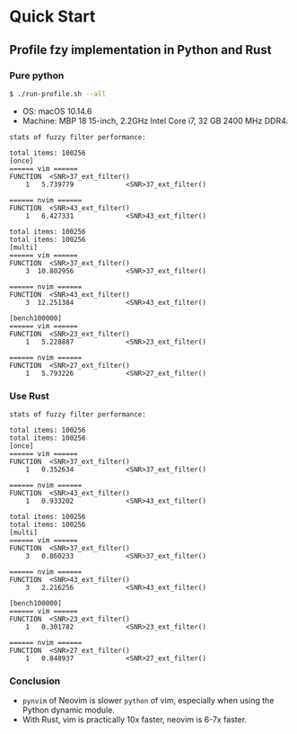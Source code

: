# Quick Start

## Profile fzy implementation in Python and Rust

### Pure python

```bash
$ ./run-profile.sh --all
```

- OS: macOS 10.14.6
- Machine: MBP 18 15-inch, 2.2GHz Intel Core i7, 32 GB 2400 MHz DDR4.

```
stats of fuzzy filter performance:

total items: 100256
[once]
====== vim ======
FUNCTION  <SNR>37_ext_filter()
    1   5.739779             <SNR>37_ext_filter()

====== nvim ======
FUNCTION  <SNR>43_ext_filter()
    1   6.427331             <SNR>43_ext_filter()

total items: 100256
total items: 100256
[multi]
====== vim ======
FUNCTION  <SNR>37_ext_filter()
    3  10.802956             <SNR>37_ext_filter()

====== nvim ======
FUNCTION  <SNR>43_ext_filter()
    3  12.251384             <SNR>43_ext_filter()

[bench100000]
====== vim ======
FUNCTION  <SNR>23_ext_filter()
    1   5.228887             <SNR>23_ext_filter()

====== nvim ======
FUNCTION  <SNR>27_ext_filter()
    1   5.793226             <SNR>27_ext_filter()
```

### Use Rust

```
stats of fuzzy filter performance:

total items: 100256
total items: 100256
[once]
====== vim ======
FUNCTION  <SNR>37_ext_filter()
    1   0.352634             <SNR>37_ext_filter()

====== nvim ======
FUNCTION  <SNR>43_ext_filter()
    1   0.933202             <SNR>43_ext_filter()

total items: 100256
total items: 100256
[multi]
====== vim ======
FUNCTION  <SNR>37_ext_filter()
    3   0.860233             <SNR>37_ext_filter()

====== nvim ======
FUNCTION  <SNR>43_ext_filter()
    3   2.216256             <SNR>43_ext_filter()

[bench100000]
====== vim ======
FUNCTION  <SNR>23_ext_filter()
    1   0.301782             <SNR>23_ext_filter()

====== nvim ======
FUNCTION  <SNR>27_ext_filter()
    1   0.848937             <SNR>27_ext_filter()
```

### Conclusion

- `pynvim` of Neovim is slower `python` of vim, especially when using the Python dynamic module.
- With Rust, vim is practically 10x faster, neovim is 6-7x faster.
